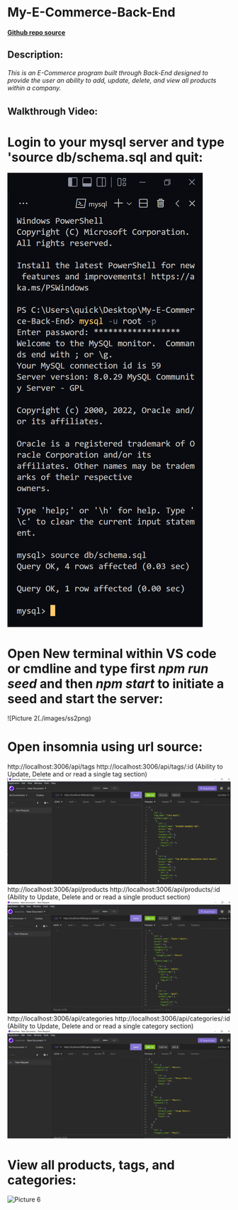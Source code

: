 # My-E-Commerce-Back-End

#### [Github repo source](https://github.com/quicksilver524/My-E-Commerce-Back-End)

## Description:

######  This is an *E-Commerce* program built through *Back-End* designed to provide the user an ability to add, update, delete, and view all products within a company. 

## Walkthrough Video:



# Login to your mysql server and type 'source db/schema.sql and quit:
![Picture 1](./images/ss1.png)

# Open New terminal within VS code or cmdline and type first *npm run seed* and then *npm start* to initiate a seed and start the server:
![Picture 2(./images/ss2png)

# Open insomnia using url source: 
http://localhost:3006/api/tags
http://localhost:3006/api/tags/:id (Ability to Update, Delete and or read a single tag section)
![Picture 3](./images/ss3.png)
http://localhost:3006/api/products
http://localhost:3006/api/products/:id (Ability to Update, Delete and or read a single product section)
![Picture 4](./images/ss4.png)
http://localhost:3006/api/categories
http://localhost:3006/api/categories/:id (Ability to Update, Delete and or read a single category section)
![Picture 5](./images/ss5.png)

# View all products, tags, and categories:
![Picture 6](./images/ss6.png)
